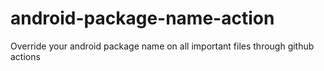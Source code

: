 # android-package-name-action
Override your android package name on all important files through github actions
